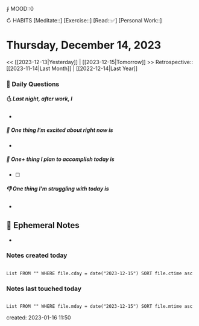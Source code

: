 ⨑ MOOD::0

↻ HABITS
[Meditate::]
[Exercise::]
[Read::✅]
[Personal Work::]

# Thursday, December 14, 2023

<< [[2023-12-13|Yesterday]] | [[2023-12-15|Tomorrow]] >>
Retrospective:: [[2023-11-14|Last Month]] | [[2022-12-14|Last Year]]

### 📅 Daily Questions

##### 🌜 Last night, after work, I

-

##### 🙌 One thing I'm excited about right now is

-

##### 🚀 One+ thing I plan to accomplish today is

- [ ]

##### 👎 One thing I'm struggling with today is

-

## 📝 Ephemeral Notes

- 

### Notes created today

```dataview

List FROM "" WHERE file.cday = date("2023-12-15") SORT file.ctime asc

```

### Notes last touched today

```dataview

List FROM "" WHERE file.mday = date("2023-12-15") SORT file.mtime asc

```

created: 2023-01-16 11:50
